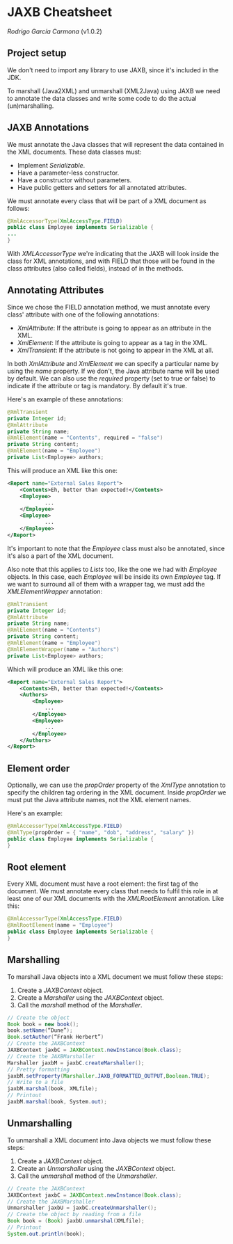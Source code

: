 JAXB Cheatsheet
===============
*Rodrigo García Carmona* (v1.0.2)

Project setup
-------------

We don't need to import any library to use JAXB, since it's included in the JDK.

To marshall (Java2XML) and unmarshall (XML2Java) using JAXB we need to annotate the data classes and write some code to do the actual (un)marshalling.

JAXB Annotations
----------------

We must annotate the Java classes that will represent the data contained in the XML documents. These data classes must:

+ Implement *Serializable*.
+ Have a parameter-less constructor.
+ Have a constructor without parameters.
+ Have public getters and setters for all annotated attributes.

We must annotate every class that will be part of a XML document as follows:

```Java
@XmlAccessorType(XmlAccessType.FIELD)
public class Employee implements Serializable {
...
}
```

With *XMLAccessorType* we're indicating that the JAXB will look inside the class for XML annotations, and with FIELD that those will be found in the class attributes (also called fields), instead of in the methods.

Annotating Attributes
---------------------

Since we chose the FIELD annotation method, we must annotate every class' attribute with one of the following annotations:

+ *XmlAttribute*: If the attribute is going to appear as an attribute in the XML.
+ *XmlElement*: If the attribute is going to appear as a tag in the XML.
+ *XmlTransient*: If the attribute is not going to appear in the XML at all.

In both *XmlAttribute* and *XmlElement* we can specify a particular name by using the *name* property. If we don't, the Java attribute name will be used by default. We can also use the *required* property (set to true or false) to indicate if the attribute or tag is mandatory. By default it's true.

Here's an example of these annotations:

```Java
@XmlTransient
private Integer id;
@XmlAttribute
private String name;
@XmlElement(name = "Contents", required = "false")
private String content;
@XmlElement(name = "Employee")
private List<Employee> authors;
```

This will produce an XML like this one:

```XML
<Report name="External Sales Report">
    <Contents>Eh, better than expected!</Contents>
    <Employee>
            ...
    </Employee>
    <Employee>
            ...
    </Employee>
</Report>
```

It's important to note that the *Employee* class must also be annotated, since it's also a part of the XML document.

Also note that this applies to *Lists* too, like the one we had with *Employee* objects. In this case, each *Employee* will be inside its own *Employee* tag. If we want to surround all of them with a wrapper tag, we must add the *XMLElementWrapper* annotation:

```Java
@XmlTransient
private Integer id;
@XmlAttribute
private String name;
@XmlElement(name = "Contents")
private String content;
@XmlElement(name = "Employee")
@XmlElementWrapper(name = "Authors")
private List<Employee> authors;
```

Which will produce an XML like this one:

```XML
<Report name="External Sales Report">
    <Contents>Eh, better than expected!</Contents>
    <Authors>
        <Employee>
            ...
        </Employee>
        <Employee>
            ...
        </Employee>
    </Authors>
</Report>
```

Element order
-------------

Optionally, we can use the *propOrder* property of the *XmlType* annotation to specify the children tag ordering in the XML document. Inside *propOrder* we must put the Java attribute names, not the XML element names.

Here's an example:

```Java
@XmlAccessorType(XmlAccessType.FIELD)
@XmlType(propOrder = { "name", "dob", "address", "salary" })
public class Employee implements Serializable {
}
```

Root element
------------

Every XML document must have a root element: the first tag of the document. We must annotate every class that needs to fulfil this role in at least one of our XML documents with the *XMLRootElement* annotation. Like this:

```Java
@XmlAccessorType(XmlAccessType.FIELD)
@XmlRootElement(name = "Employee")
public class Employee implements Serializable {
}
```

Marshalling
-----------

To marshall Java objects into a XML document we must follow these steps:

1. Create a *JAXBContext* object.
2. Create a *Marshaller* using the *JAXBContext* object.
3. Call the *marshall* method of the *Marshaller*.

```Java
// Create the object
Book book = new book();
book.setName(“Dune”);
Book.setAuthor(“Frank Herbert”)
// Create the JAXBContext
JAXBContext jaxbC = JAXBContext.newInstance(Book.class);
// Create the JAXBMarshaller
Marshaller jaxbM = jaxbC.createMarshaller();
// Pretty formatting     
jaxbM.setProperty(Marshaller.JAXB_FORMATTED_OUTPUT,Boolean.TRUE);
// Write to a file
jaxbM.marshal(book, XMLfile);
// Printout
jaxbM.marshal(book, System.out);
```

Unmarshalling
-------------

To unmarshall a XML document into Java objects we must follow these steps:

1. Create a *JAXBContext* object.
2. Create an *Unmarshaller* using the *JAXBContext* object.
3. Call the *unmarshall* method of the *Unmarshaller*.

```Java
// Create the JAXBContext
JAXBContext jaxbC = JAXBContext.newInstance(Book.class);
// Create the JAXBMarshaller
Unmarshaller jaxbU = jaxbC.createUnmarshaller();
// Create the object by reading from a file
Book book = (Book) jaxbU.unmarshal(XMLfile);
// Printout
System.out.println(book);
```